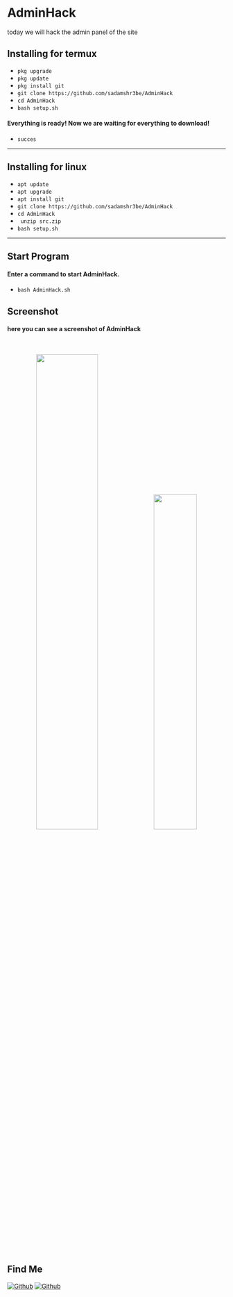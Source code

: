 # AdminHack
today we will hack the admin panel of the site

## Installing for termux

* `pkg upgrade`
* `pkg update`
* `pkg install git`
* `git clone https://github.com/sadamshr3be/AdminHack`
* `cd AdminHack`
* `bash setup.sh`

#### Everything is ready! Now we are waiting for everything to download!
 * `succes`

---
## Installing for linux

* `apt update`
* `apt upgrade`
* `apt install git`
* `git clone https://github.com/sadamshr3be/AdminHack`
* `cd AdminHack`
* ` unzip src.zip`
* `bash setup.sh`

---
## Start Program
#### Enter a command to start AdminHack.

* `bash AdminHack.sh`

## Screenshot

#### here you can see a screenshot of AdminHack
<br>
<p align="center">
<img width="53.0%" src="src/IMG_20210809_124540.jpg"/> 
<img width="44.5%" src="src/IMG_20210814_122526.jpg"/>
</p>

## Find Me 
[![Github](https://img.shields.io/badge/TELEGRAM-MishaKorzhik-orange?style=for-the-badge&logo=telegram)](https://t.me/termuxalsharabi)
[![Github](https://img.shields.io/badge/GitHub-MishaKorzhik-yellow?style=for-the-badge&logo=github)](https://github.com/sadamshr3be)
